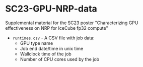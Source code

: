 # SC23-GPU-NRP-data
Supplemental material for the SC23 poster "Characterizing GPU effectiveness on NRP for IceCube fp32 compute"

* `runtimes.csv` - A CSV file with job data:
  * GPU type name
  * Job end date/time in unix time
  * Wallclock time of the job
  * Number of CPU cores used by the job
